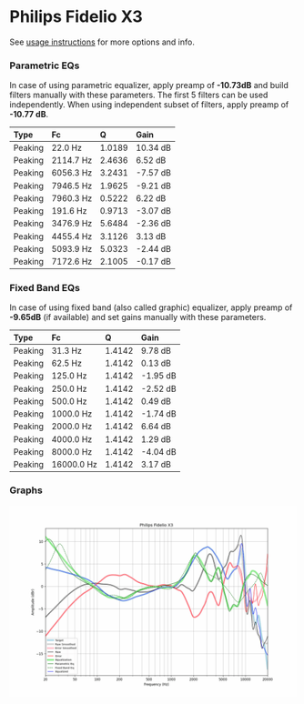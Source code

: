 # Philips Fidelio X3
See [usage instructions](https://github.com/jaakkopasanen/AutoEq#usage) for more options and info.

### Parametric EQs
In case of using parametric equalizer, apply preamp of **-10.73dB** and build filters manually
with these parameters. The first 5 filters can be used independently.
When using independent subset of filters, apply preamp of **-10.77 dB**.

| Type    | Fc        |      Q | Gain     |
|:--------|:----------|:-------|:---------|
| Peaking | 22.0 Hz   | 1.0189 | 10.34 dB |
| Peaking | 2114.7 Hz | 2.4636 | 6.52 dB  |
| Peaking | 6056.3 Hz | 3.2431 | -7.57 dB |
| Peaking | 7946.5 Hz | 1.9625 | -9.21 dB |
| Peaking | 7960.3 Hz | 0.5222 | 6.22 dB  |
| Peaking | 191.6 Hz  | 0.9713 | -3.07 dB |
| Peaking | 3476.9 Hz | 5.6484 | -2.36 dB |
| Peaking | 4455.4 Hz | 3.1126 | 3.13 dB  |
| Peaking | 5093.9 Hz | 5.0323 | -2.44 dB |
| Peaking | 7172.6 Hz | 2.1005 | -0.17 dB |

### Fixed Band EQs
In case of using fixed band (also called graphic) equalizer, apply preamp of **-9.65dB**
(if available) and set gains manually with these parameters.

| Type    | Fc         |      Q | Gain     |
|:--------|:-----------|:-------|:---------|
| Peaking | 31.3 Hz    | 1.4142 | 9.78 dB  |
| Peaking | 62.5 Hz    | 1.4142 | 0.13 dB  |
| Peaking | 125.0 Hz   | 1.4142 | -1.95 dB |
| Peaking | 250.0 Hz   | 1.4142 | -2.52 dB |
| Peaking | 500.0 Hz   | 1.4142 | 0.49 dB  |
| Peaking | 1000.0 Hz  | 1.4142 | -1.74 dB |
| Peaking | 2000.0 Hz  | 1.4142 | 6.64 dB  |
| Peaking | 4000.0 Hz  | 1.4142 | 1.29 dB  |
| Peaking | 8000.0 Hz  | 1.4142 | -4.04 dB |
| Peaking | 16000.0 Hz | 1.4142 | 3.17 dB  |

### Graphs
![](./Philips%20Fidelio%20X3.png)